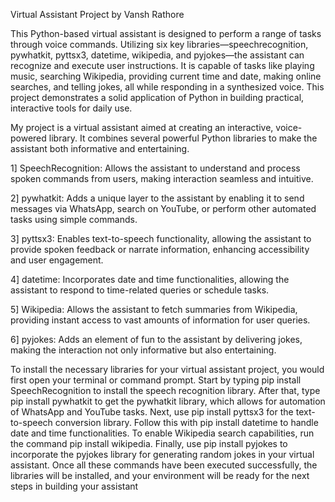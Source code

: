 Virtual Assistant Project by Vansh Rathore

This Python-based virtual assistant is designed to perform a range of tasks through voice commands. Utilizing six key libraries—speechrecognition, pywhatkit, pyttsx3, datetime, wikipedia, and pyjokes—the assistant can recognize and execute user instructions. It is capable of tasks like playing music, searching Wikipedia, providing current time and date, making online searches, and telling jokes, all while responding in a synthesized voice. This project demonstrates a solid application of Python in building practical, interactive tools for daily use.

My project is a virtual assistant aimed at creating an interactive, voice-powered library. It combines several powerful Python libraries to make the assistant both informative and entertaining.

1] SpeechRecognition: Allows the assistant to understand and process spoken commands from users, making interaction seamless and intuitive.

2] pywhatkit: Adds a unique layer to the assistant by enabling it to send messages via WhatsApp, search on YouTube, or perform other automated tasks using simple commands.

3] pyttsx3: Enables text-to-speech functionality, allowing the assistant to provide spoken feedback or narrate information, enhancing accessibility and user engagement.

4] datetime: Incorporates date and time functionalities, allowing the assistant to respond to time-related queries or schedule tasks.

5] Wikipedia: Allows the assistant to fetch summaries from Wikipedia, providing instant access to vast amounts of information for user queries.

6] pyjokes: Adds an element of fun to the assistant by delivering jokes, making the interaction not only informative but also entertaining.


To install the necessary libraries for your virtual assistant project, you would first open your terminal or command prompt. Start by typing pip install SpeechRecognition to install the speech recognition library. After that, type pip install pywhatkit to get the pywhatkit library, which allows for automation of WhatsApp and YouTube tasks. Next, use pip install pyttsx3 for the text-to-speech conversion library. Follow this with pip install datetime to handle date and time functionalities. To enable Wikipedia search capabilities, run the command pip install wikipedia. Finally, use pip install pyjokes to incorporate the pyjokes library for generating random jokes in your virtual assistant. Once all these commands have been executed successfully, the libraries will be installed, and your environment will be ready for the next steps in building your assistant
